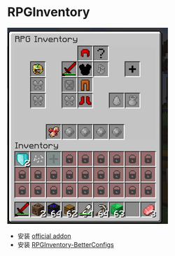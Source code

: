 # RPGInventory

![](../../.gitbook/assets/image%20%2817%29.png)

* 安装 [official addon ](https://www.spigotmc.org/resources/addon-rpginventory-compatibility-for-itemsadder.84701/)
* 安装 [RPGInventory-BetterConfigs](https://www.spigotmc.org/resources/rpginventory-betterconfigs.85230/)

